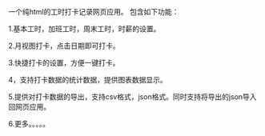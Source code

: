 
一个纯html的工时打卡记录网页应用。
包含如下功能：

1.基本工时，加班工时，周末工时，时薪的设置。

2.月视图打卡，点击日期即可打卡。

3.快捷打卡的设置，方便一键打卡。

4，支持打卡数据的统计数据，提供图表数据显示。

5.提供对打卡数据的导出，支持csv格式，json格式。同时支持将导出的json导入回网页应用。

6.更多。。。。。
